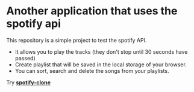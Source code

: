 # Another application that uses the spotify api

This repository is a simple project to test the spotify API.

- It allows you to play the tracks (they don't stop until 30 seconds have passed)
- Create playlist that will be saved in the local storage of your browser.
- You can sort, search and delete the songs from your playlists.

Try **[spotify-clone]()**